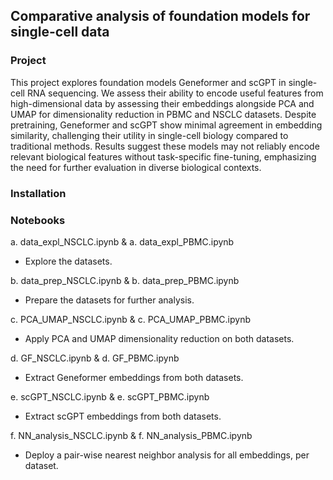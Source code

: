 ## Comparative analysis of foundation models for single-cell data

### Project
This project explores foundation models Geneformer and scGPT in single-cell RNA sequencing. We assess their ability to encode useful features from high-dimensional data by assessing their embeddings alongside PCA and UMAP for dimensionality reduction in PBMC and NSCLC datasets. Despite pretraining, Geneformer and scGPT show minimal agreement in embedding similarity, challenging their utility in single-cell biology compared to traditional methods. Results suggest these models may not reliably encode relevant biological features without task-specific fine-tuning, emphasizing the need for further evaluation in diverse biological contexts.

### Installation

### Notebooks
a. data_expl_NSCLC.ipynb & a. data_expl_PBMC.ipynb
- Explore the datasets.

b. data_prep_NSCLC.ipynb & b. data_prep_PBMC.ipynb
- Prepare the datasets for further  analysis.

c. PCA_UMAP_NSCLC.ipynb & c. PCA_UMAP_PBMC.ipynb
- Apply PCA and UMAP dimensionality reduction on both datasets.

d. GF_NSCLC.ipynb & d. GF_PBMC.ipynb
- Extract Geneformer embeddings from both datasets.

e. scGPT_NSCLC.ipynb & e. scGPT_PBMC.ipynb
- Extract scGPT embeddings from both datasets.

f. NN_analysis_NSCLC.ipynb & f. NN_analysis_PBMC.ipynb
- Deploy a pair-wise nearest neighbor analysis for all embeddings, per dataset.
